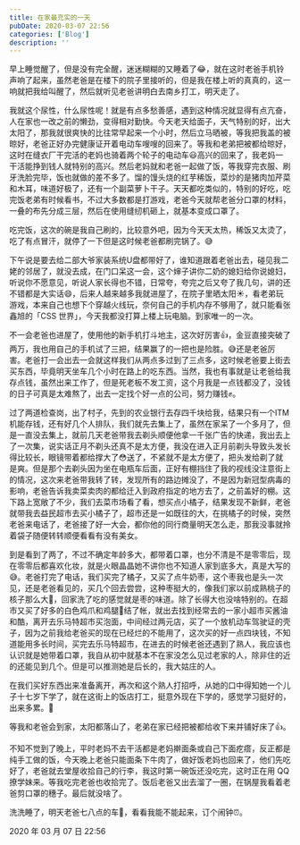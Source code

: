 ```yaml
---
title: 在家最充实的一天
pubDate: 2020-03-07 22:56
categories: ['Blog']
description: ''
---
```


早上睡觉醒了，但是没有完全醒，迷迷糊糊的又睡着了😂，就在这时老爸手机铃声响了起来，虽然老爸是在楼下的院子里接听的，但是我在楼上听的真真的，这一响就把我给叫醒了，然后就听见老爸讲明白去南乡打工，明天走了。

我就这个尿性，什么尿性呢！就是有点多愁善感，遇到这种情况就显得有点亢奋，人在家也一改之前的懒劲，变得相对勤快。今天老天给面子，天气特别的好，出大太阳了，那我就很爽快的比往常早起来一个小时，然后立马晒被，等我把我盖的被晾好，老爸正好办完健康证开着电动车嗖嗖的回来了。等我和老弟把被都给晾好，这时在缝衣厂干完活的老妈也骑着两个轮子的电动车😃高兴的回来了，我老妈一干活能挣到钱人就特别的高兴。然后老妈就和老爸一起做了饭，等我穿完衣服、刷牙洗脸完毕，饭也就做的差不多了。馏的馒头烧的红芋稀饭，菜炒的是猪肉加芹菜和木耳，味道好极了，还有一个副菜萝卜干子。天天都吃类似的，特别的好吃，吃完饭老弟有时候看书，不过大多数都是打游戏，老爸今天就帮老爸分口罩的材料，一叠的布先分成三层，然后在使用缝纫机砸上，就基本变成口罩了。

吃完饭，这次的碗是我自己刷的，比较意外吧，因为今天天太热，稀饭又太烫了，吃了有点冒汗，就停了一下但是这时候老爸都刷完锅了。😅

下午说是要去给二部大爷家装系统U盘都带好了，谁知道跟着老爸出去，碰见我二姥的邻居了，就没去成，在门口呆这一会，这个婶子讲你二奶的媳妇给你说媳妇，听说你不愿意见，听说人家长得也不错，日常夸，夸完之后又夸了我几句，讲的还不错都是大实话😄，后来人越来越多我就进屋了，在院子里晒太阳☀，看老弟玩游戏，本来自己也想下个穿越火线玩，奈何自己的手机内存不够用了，就只能看张鑫旭的「CSS 世界」，今天我都没打算上楼上玩电脑。到家唯一的一次。

不一会老爸也进屋了，使用他的新手机打斗地主，这次好厉害👍，金豆直接突破了两万，我也用自己的手机试了三把，结果赢了的一把也是险胜。😅还是老爸厉害。老爸打一会出去一会就这样我们从两点多过到了三点多，这时候老爸要上街去买东西，毕竟明天坐车几个小时在路上的吃东西。当然，我也有事就是让老爸给我存点钱，虽然出来工作了，但是死老板不发工资，这个月我是一点钱都没了，没钱的日子可真是太难熬了，出去一定找个好一点的公司，努力赚钱✊。

过了两道检查岗，出了村子，先到的农业银行去存四千块给我，结果只有一个ITM机能存钱，还有好几个人排队，我们就先去集上了，虽然在家呆了一个多月了，但是一直没去集上，就前几天老爸带我去剃头顺便他拿一千张广告的快递，我出去上了一次集，说实话正月不剃头还真不是太方便，我没在进入正月前剃头导致头发长得比较长，眼镜带着都给撑大了😳送了，不紧就不是太方便了，把头发给剃了就是爽。但是那个去剃头因为坐在电瓶车后面，正好有棚挡住了我的视线没注意街上的情况，这次来老爸带我转了转，发现所有的路边摊没了，不是因为新冠型病毒的影响，老爸告诉我卖菜卖肉的都给迁入到政府指定的地方去了，之前盖好的棚。这下路上宽敞了不少，我们去菜市场看了看，想买点小橘子，结果发现不新鲜，老爸就带我去益民超市去买小橘子了，超市还是一如既往的大，在挑橘子的时候，突然老爸来电话了，老爸接了好一大会，都你他的同行商量明天怎么走，那我没事就拎着袋子随便转转顺便看看有没有美女。

到是看到了两了，不过不确定年龄多大，都带着口罩，也分不清是不是零零后，现在零零后都喜欢化妆，就是火眼晶晶她不讲你也不知道人家到底多大，真是大写的😅。老爸打完了电话，我们买完了橘子，又买了点牛奶枣，这个枣我也是头一次见，还是老爸看见的，买几个回去尝尝，这种枣挺大的，像我们家以前成熟桃子的核子那么大🍑，回家洗了吃的感觉就是枣的味道。除了长得大也没啥特别的。在超市又买了好多的白色鸡爪和鸡腿🍗结了帐，就出去找到经常去的一家小超市买酱油和酷，离开去乐马特超市买泡面，中间经过两元店，买了一个放机动车驾驶证的壳子，因为之前我给老爸买的现在已经烂的不能用了，这次买的好一点四块钱，不知道能用多长时间，买完去乐马特超市，在进去的时候老爸还遇到了熟人，我应该也认识就是她带着口罩，我自从初中就基本不在家没怎么见过老家的人，除非住的近的还能见到几个。但是可以推测她是后长的，我大姑庄的人。

在我们买好东西出来准备离开，再次和这个熟人打招呼，从她的口中得知她一个儿子十七岁下学了，就在这街上的饭店打工，挺意外现在下学的，感觉学习挺好的，出来多累。🤣

等我和老爸会到家，太阳都落山了，老弟在家已经把被都给收下来并铺好床了👍。

不知不觉到了晚上，平时老妈不去干活都是老妈擀面条或自己下面疙瘩，反正都是纯手工做的饭，今天晚上老爸只能面条下牛肉了，做好饭老妈也回来了，他们先吃好了，老爸就去堂屋收拾自己的行李，我这时第一碗饭还没吃完，这时正在用 QQ 撩学妹来。等我吃完老爸也收拾完了。饭后老爸又出去溜了一圈，在锅屋我看着老爸剪口罩的穗子。最后就没啥了。

洗洗睡了，明天老爸七八点的车🚗，看看我能不能起来，订个闹钟⏰。

2020 年 03 月 07 日 22:56
